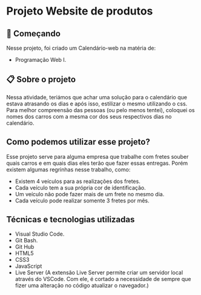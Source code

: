 # Projeto Website de produtos
 
## 🚀 Começando
 
Nesse projeto, foi criado um Calendário-web na matéria de:
 * Programação Web I.
 
## 📋 Sobre o projeto
 
 Nessa atividade, teriámos que achar uma solução para o calendário que estava atrasando os dias e após isso, estilizar o mesmo utilizando o css. Para melhor compreensão das pessoas (ou pelo menos tentei), coloquei os nomes dos carros com a mesma cor dos seus respectivos dias no calendário.
 
 
## Como podemos utilizar esse projeto?
 
 Esse projeto serve para alguma empresa que trabalhe com fretes souber quais carros e em quais dias eles terão que fazer essas entregas. Porém existem algumas regrinhas nesse trabalho, como:
 * Existem 4 veículos para as realizações dos fretes.
 * Cada veículo tem a sua própria cor de identificação.
 * Um veículo não pode fazer mais de um frete no mesmo dia.
 * Cada veículo pode realizar somente 3 fretes por mês.
 
## Técnicas e tecnologias utilizadas
 
* Visual Studio Code.
* Git Bash.
* Git Hub
* HTML5
* CSS3
* JavaScript
* Live Server (A extensão Live Server permite criar um servidor local através do VSCode. Com ele, é cortado a necessidade de sempre que fizer uma alteração no código atualizar o navegador.)